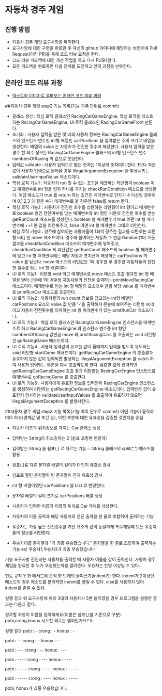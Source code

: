 # 자동차 경주 게임
## 진행 방법
* 자동차 경주 게임 요구사항을 파악한다.
* 요구사항에 대한 구현을 완료한 후 자신의 github 아이디에 해당하는 브랜치에 Pull Request(이하 PR)를 통해 코드 리뷰 요청을 한다.
* 코드 리뷰 피드백에 대한 개선 작업을 하고 다시 PUSH한다.
* 모든 피드백을 완료하면 다음 단계를 도전하고 앞의 과정을 반복한다.

## 온라인 코드 리뷰 과정
* [텍스트와 이미지로 살펴보는 온라인 코드 리뷰 과정](https://github.com/next-step/nextstep-docs/tree/master/codereview)

##자동차 경주 게임 step2 기능 목록(기능 목록 단위로 commit)
* 클래스 생성 : 핵심 로직 클래스인 RacingCarGameEngine, 핵심 로직을 테스트 하는 RacingCarGameEngine, 
  UI 로직 클래스인 RacingCarGameFront 만든다.
* 초기화 : 사용자 입력을 받은 몇 대의 자동차 정보는 RacingCarGameEngine 클래스의 인스턴스 변수인 
  int형 배열인 carPositions 을 입력받은 수의 크기로 배열을 생성한다. 배열의 value 는 자동차가 전진한 횟수에 해당한다.
  사용자 입력을 받은 경주 할 회수 정보는 RacingCarGameEngine 클래스의 
  int형 인스턴스 변수 numbersOfRacing 의 값으로 셋팅한다.
* 입력값 validate : 사용자 입력으로 받는 숫자는 1이상의 숫자여야 한다.
  1보다 작은 값이 사용자 입력으로 들어올 경우 IllegalArgumentException 을 발생시키는 validateUserInputValue 매소드이다.
* 핵심 로직 기능1 : 자동차가 run 할 수 있는 조건을 체크하는 리턴형이 boolean 이고 매개변수로 int 형을 인자 하나를 가지는 
  checkRunCondition 메소드를 생성한다. 해당 매소드가 true 를 return 하는 조건은 매개변수로 인자가 4 이상일 경우이며
  0,1,2,3 과 같은 수가 매개변수로 올 경우엔 false를 return 한다.
* 핵심 로직 기능2 : 자동차가 전진한 회수를 리턴하는 리턴형이 int 형이고 매개변수로 boolean 형인 전진여부를 담는 매개변수와 
  int 형인 기존의 전진한 회수를 받는 getRunCount 매소드를 생성한다. 
  boolean 형 매개변수가 true 이면 int 형 매개변수에 ++1 한 값을 리턴해주고, false 이면 int 형 매개변수 그대로 리턴한다.
* 핵심 로직 기능3 : 경주에 참여하는 자동차들이 1회씩 경주한 결과를 리턴하는 리턴형 int[] 인 move 매소드이다.
  경주에 참여하는 자동차 수 만큼 Random(10) 호출 결과를 checkRunCondition 매소드의 매개변수에 넣어주고,
  checkRunCondition 의 리턴값은 getRunCount 매소드의 boolean 형 매개변수에 담고 int 형 매개변수에는
  해당 자동차 포지션에 해당하는 carPositions 의 value 를 담는다. move 매소드의 리턴값은 1회 경주한 후 경주한 자동차들의
  전진한 횟수를 담는 int 형 배열이다.
* UI 로직 기능1 : 리턴형 void 이고 매개변수로 move 매소드 호출 결과인 int 형 배열을 받아 
  콘솔에 1회 경주당 자동차들의 전진을 출력하는 printMoveRacingCar 매소드이다.
  매개변수로 받는 int 형 배열의 요소갯수 만큼 해당 value 를 매개변수로 printRunCar 메소드를 호출한다.
* UI 로직 기능2 : 자동자들의 run count 정보를 담고있는 int형 배열인 carPositions 요소의 value 값 만큼 
  '-'을 출력해서 콘솔에 보여주는 리턴형 void 이고 자동차 전진횟수를 의미하는 int 형 매개변수가 있는 printRunCar 매소드이다.
* UI 로직 기능3 : 핵심 로직 클래스인 RacingCarGameEngine 인스턴스를 매개변수로 하고 RacingCarGameEngine 의 인스턴스 변수중
  int 형인 numbersOfRacing 값만큼 move 와 printRacingCars 를 호출하는 void 리턴형인 goRacingGame 매소드이다. 
* UI 로직 기능4 : 사용자 입력값이 유효한 값이 올때까지 입력을 받도록 유도하는 void 리턴형 startGame 매서드이다.
  getRacingCarGameEngine 의 호출결과 유효하지 않은 값이 입력되면 발생하는 IllegalArgumentException 을 catch 하여 
  사용자 입력받는 부분을 다시 호출하도록 한다. 유효한 값이 입력되면 getRacingCarGameEngine 호출 결과 리턴받는 
  RacingCarEngine 인스턴스를 매개변수로 goRacingGame 를 호출한다.
* UI 로직 기능5 : 사용자에게 유효한 정보를 입력받아 RacingCarEngine 인스턴스를 생성하여 리턴하는 getRacingCarGameEngine 매소드이다.
  입력받은 값이 유효한지 검사하는 validateUserInputValues 를 호출하여 유효하지 않으면 IllegalArgumentException 를 발생시킨다.
  
##자동차 경주 게임 step3 기능 목록(기능 목록 단위로 commit)
어떤 기능이 동작하여야 하고(경계값 및 조건 등), 
어떤 부분에 대한 유효성을 검증할 것인지를 중심 
* 자동차 이름과 위치정보를 가지는 Car 클래스 생성
* 입력받는 String의 최소길이는 2 (쉼표 포함한 한글자)
* 입력받는 String 을 쉼표(,) 로 자르는 기능 ::: String 클래스의 split(",") 메소드를 활용
* 쉼표(,)로 자른 문자열 배열의 길이가 0 인지 유효성 검사
* 쉼표로 잘린 문자열이 빈 문자열이 인지 유효성 검사
* int 형 배열이였던 carPositions 를 List 로 변경한다.

* 문자열 배열의 길이 크기로 carPositions 배열 생성

* 사용자가 입력한 이름과 이름의 위치로 Car 객체를 생성한다.
* 자동차의 이름 출력과 해당 자동차의 전진 출력을 한 줄로 조합하여 출력하는 기능
* 우승자는 가장 높은 전진횟수를 가진 요소의 값이 동일하게 복수개일때 모든 우승자들의 정보를 리턴한다.
* 우승자이름 문자열과 "가 최종 우승했습니다." 문자열을 한 줄로 조합하여 출력하는 기능
  ex) 우승자1,우승자3가 최총 우승했습니다



기능 요구사항
전진하는 자동차를 출력할 때 자동차 이름을 같이 출력한다.
자동차 경주 게임을 완료한 후 누가 우승했는지를 알려준다. 우승자는 한명 이상일 수 있다.


힌트
규칙 1: 한 메서드에 오직 한 단계의 들여쓰기(indent)만 한다.
indent가 2이상인 메소드의 경우 메소드를 분리하면 indent를 줄일 수 있다.
else를 사용하지 않아 indent를 줄일 수 있다.


실행 결과
위 요구사항에 따라 3대의 자동차가 5번 움직였을 경우 프로그램을 실행한 결과는 다음과 같다.

경주할 자동차 이름을 입력하세요(이름은 쉼표(,)를 기준으로 구분).
pobi,crong,honux
시도할 회수는 몇회인가요?
5

실행 결과
pobi : -
crong : -
honux : -

pobi : --
crong : -
honux : --

pobi : ---
crong : --
honux : ---

pobi : ----
crong : ---
honux : ----

pobi : -----
crong : ----
honux : -----

pobi : -----
crong : ----
honux : -----

pobi, honux가 최종 우승했습니다.




